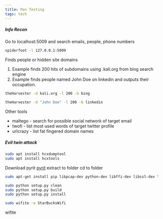 ```yaml
---
title: Pen Testing
tags: tech
---
```


##### Info Recon

Go to localhost:5009 and search emails, people, phone numbers
```bash
spiderfoot -l 127.0.0.1:5009
```


Finds people or hidden site domains  
1. Example finds 200 hits of subdomains using <something>.kali.org from bing search engine
2. Example finds people named John Doe on linkedin and outputs their occupation.
```bash
theHarvester -d kali.org -l 200 -b bing

theHarvester -d "John Doe" -l 200 -b linkedin
```



Other tools

* maltego - search for possible social network of target email
* twofi - list most used words of target twitter profile
* urlcrazy - list fat fingered domain names 


##### Evil twin attack

```bash
sudo apt install hcxdumptool
sudo apt install hcxtools
```

Download pyrit
[pyrit](https://github.com/JPaulMora/Pyrit/releases)
extract to folder
cd to folder
```bash
sudo apt-get install pip libpcap-dev python-dev libffi-dev libssl-dev libxml2-dev libxslt1-dev zlib1g-dev 

sudo python setup.py clean
sudo python setup.py build   
sudo python setup.py install
```

```bash
sudo wifite -e StarBucksWifi
```
wifite